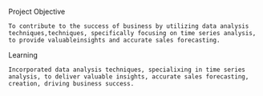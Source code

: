 Project Objective

	To contribute to the success of business by utilizing data analysis techniques,techniques, specifically focusing on time series analysis, to provide valuableinsights and accurate sales forecasting.

Learning

	Incorporated data analysis techniques, specialixing in time series analysis, to deliver valuable insights, accurate sales forecasting, creation, driving business success.
